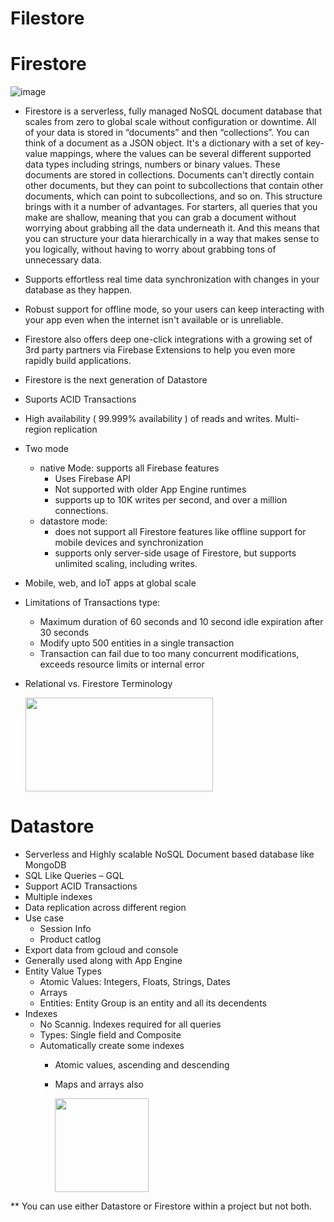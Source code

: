 # Filestore


# Firestore

![image](https://github.com/user-attachments/assets/cc40b401-e9de-44eb-95db-320a6953d4dc)

- Firestore is a serverless, fully managed NoSQL document database that scales from zero to global scale without configuration or downtime. All of your data is stored in “documents” and then “collections”.  You can think of a document as a JSON object. It's a dictionary with a set of key-value mappings, where the values can be several different supported data types including strings, numbers or binary values. These documents are stored in collections. Documents can't directly contain other documents, but they can point to subcollections that contain other documents, which can point to subcollections, and so on. This structure brings with it a number of advantages. For starters, all queries that you make are shallow, meaning that you can grab a document without worrying about grabbing all the data underneath it. And this means that you can structure your data hierarchically in a way that makes sense to you logically, without having to worry about grabbing tons of unnecessary data. 

- Supports effortless real time data synchronization with changes in your database as they happen.
- Robust support for offline mode, so your users can keep interacting with your app even when the internet isn't available or is unreliable.
- Firestore also offers deep one-click integrations with a growing set of 3rd party partners via Firebase Extensions to help you even more rapidly build applications.
- Firestore is the next generation of Datastore
- Suports ACID Transactions
- High availability ( 99.999% availability ) of reads and writes. Multi-region replication
- Two mode
  - native Mode: supports all Firebase features
    - Uses Firebase API
    - Not supported with older App Engine runtimes
    - supports up to 10K writes per second, and over a million connections. 
  - datastore mode:
    - does not support all Firestore features like offline support for mobile devices and synchronization
    - supports only server-side usage of Firestore, but supports unlimited scaling, including writes. 

- Mobile, web, and IoT apps at global scale
- Limitations of Transactions type:
   - Maximum duration of 60 seconds and 10 second idle expiration after 30 seconds
   - Modify upto 500 entities in a single transaction
   - Transaction can fail due to too many concurrent modifications, exceeds resource limits or internal error

- Relational vs. Firestore Terminology

   <img src="https://github.com/user-attachments/assets/bd243c35-3623-46c3-8870-dc30bed54976" width="300" height="150" >


# Datastore
- Serverless and Highly scalable NoSQL Document based database like MongoDB
- SQL Like Queries – GQL
- Support ACID Transactions
- Multiple indexes
- Data replication across different region
- Use case
  - Session Info
  - Product catlog
- Export data from gcloud and console
- Generally used along with App Engine
- Entity Value Types
  - Atomic Values: Integers, Floats, Strings, Dates
  - Arrays
  - Entities: Entity Group is an entity and all its decendents
- Indexes
  - No Scannig. Indexes required for all queries
  - Types: Single field and Composite
  - Automatically create some indexes
    - Atomic values, ascending and descending
    - Maps and arrays also

        <img src="https://github.com/user-attachments/assets/5cea5f90-f9b8-4861-b3c2-dc897a8dc374" widht="300" height="150" >


** You can use either Datastore or Firestore within a project but not both. 

